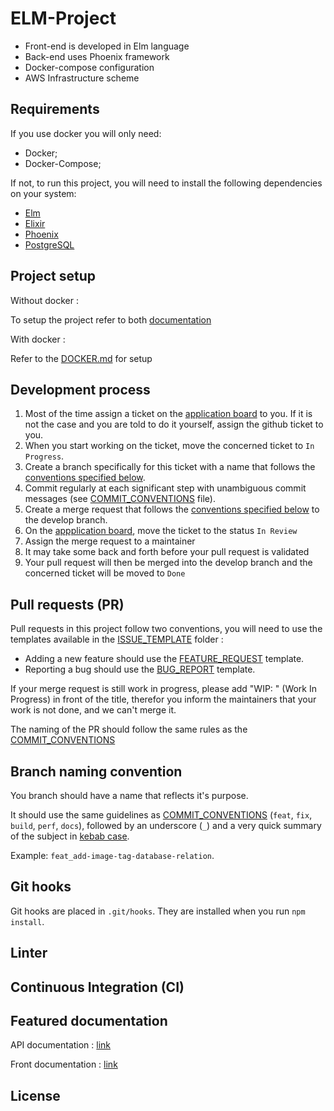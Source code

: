 # ELM-Project

- Front-end is developed in Elm language
- Back-end uses Phoenix framework
- Docker-compose configuration
- AWS Infrastructure scheme

## Requirements
If you use docker you will only need:
* Docker;
* Docker-Compose;

If not, to run this project, you will need to install the following dependencies on your system:

- [Elm](https://guide.elm-lang.org/install/elm.html)
- [Elixir](https://elixir-lang.org/install.html)
- [Phoenix](https://hexdocs.pm/phoenix/installation.html)
- [PostgreSQL](https://www.postgresql.org/download/macosx/)

## Project setup

Without docker : 

To setup the project refer to both [documentation](#featured-documentation)

With docker : 

Refer to the [DOCKER.md](DOCKER.md) for setup


## Development process

1. Most of the time assign a ticket on the [application board](https://github.com/JackMaarek/Elm-project/projects/2) to you. If it is not the case and you are told to do it yourself, assign the github ticket to you. 
2. When you start working on the ticket, move the concerned ticket to `In Progress`.
3. Create a branch specifically for this ticket with a name that follows the [conventions specified below](#branch-naming-convention).
4. Commit regularly at each significant step with unambiguous commit messages (see [COMMIT_CONVENTIONS](COMMIT_CONVENTIONS.md) file).
5. Create a merge request that follows the [conventions specified below](#pull-requests-pr) to the develop branch.
6. On the [appplication board](https://github.com/JackMaarek/Elm-project/projects/2), move the ticket to the status `In Review`
7. Assign the merge request to a maintainer
8. It may take some back and forth before your pull request is validated
9. Your pull request will then be merged into the develop branch and the concerned ticket will be moved to `Done`

## Pull requests (PR)

Pull requests in this project follow two conventions, you will need to use the templates available in the [ISSUE_TEMPLATE](.github/ISSUE_TEMPLATE) folder :

- Adding a new feature should use the [FEATURE_REQUEST](.github/ISSUE_TEMPLATE/FEATURE_REQUEST.md) template.
- Reporting a bug should use the [BUG_REPORT](.github/ISSUE_TEMPLATE/BUG_REPORT.md) template.

If your merge request is still work in progress, please add "WIP: " (Work In Progress) in front of the title, therefor you inform the maintainers that your work is not done, and we can't merge it.

The naming of the PR should follow the same rules as the [COMMIT_CONVENTIONS](COMMIT_CONVENTIONS.md)


## Branch naming convention

You branch should have a name that reflects it's purpose.

It should use the same guidelines as [COMMIT_CONVENTIONS](COMMIT_CONVENTIONS.md) (`feat`, `fix`, `build`, `perf`, `docs`), followed by an underscore (`_`) and a very quick summary of the subject in [kebab case][1].

Example: `feat_add-image-tag-database-relation`.

## Git hooks
Git hooks are placed in `.git/hooks`. They are installed when you run `npm install`.

## Linter

## Continuous Integration (CI)

## Featured documentation

API documentation : [link](source/backend/README.md)

Front documentation : [link](source/frontend/README.md)

## License


[1]: https://medium.com/better-programming/string-case-styles-camel-pascal-snake-and-kebab-case-981407998841